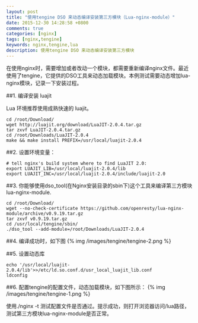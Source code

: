 ```yaml
---
layout: post
title: "使用tengine DSO 来动态编译安装第三方模块（Lua-nginx-module）"
date: 2015-12-30 14:28:58 +0800
comments: true
categories: [nginx]
tags: [nginx,tengine]
keywords: nginx,tengine,lua
description: 使用tengine DSO 来动态编译安装第三方模块
---
```

在使用nginx时，需要增加或者改动一个模块，都需要重新编译nginx文件。最近使用了tengine，它提供的DSO工具来动态加载模块。本例测试需要动态增加lua-nginx模块，记录一下安装过程。

<!--more-->


##1. 编译安装 luajit

Lua 环境推荐使用成熟快速的 luajit。


```
cd /root/Download/
wget http://luajit.org/download/LuaJIT-2.0.4.tar.gz
tar zxvf LuaJIT-2.0.4.tar.gz
cd /root/Downloads/LuaJIT-2.0.4
make && make install PREFIX=/usr/local/luajit-2.0.4

```

##2. 设置环境变量：


```
# tell nginx's build system where to find LuaJIT 2.0:
export LUAJIT_LIB=/usr/local/luajit-2.0.4/lib
export LUAJIT_INC=/usr/local/luajit-2.0.4/include/luajit-2.0
```

##3. 你能够使用dso_tool(在Nginx安装目录的sbin下)这个工具来编译第三方模块 lua-nginx-module.


```
cd /root/Download/
wget --no-check-certificate https://github.com/openresty/lua-nginx-module/archive/v0.9.19.tar.gz
tar zxvf v0.9.19.tar.gz 
cd /usr/local/tengine/sbin/
./dso_tool --add-module=/root/Downloads/LuaJIT-2.0.4
```

##4. 编译成功时，如下图
{% img /images/tengine/tengine-2.png %}

##5. 设置动态库


```
echo '/usr/local/luajit-2.0.4/lib'>>/etc/ld.so.conf.d/usr_local_luajit_lib.conf 
ldconfig
```

##6. 配置tengine的配置文件，动态加载模块，如下图所示：
{% img /images/tengine/tengine-1.png %}

使用./nginx -t 测试配置文件是否通过。提示成功，则打开浏览器访问/lua路径，测试第三方模块lua-nginx-module是否正常。
